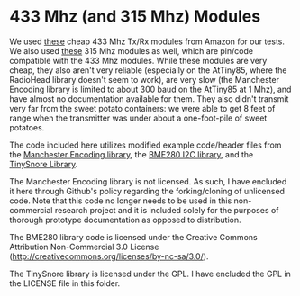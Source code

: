 # 433 Mhz (and 315 Mhz) Modules
We used [these](https://www.amazon.com/UCEC-XY-MK-5V-Transmitter-Receiver-Raspberry/dp/B017AYH5G0/ref=sr_1_1_sspa?crid=3MDRJEGJM7CT7&keywords=433mhz+transmitter+and+receiver&qid=1562610321&s=gateway&sprefix=433+mhz+%2Caps%2C155&sr=8-1-spons&psc=1) cheap 433 Mhz Tx/Rx modules from Amazon for our tests. We also used [these](https://www.amazon.com/dp/B07415XCSD/ref=sspa_dk_detail_5?psc=1&pd_rd_i=B07415XCSD&pd_rd_w=C7678&pf_rd_p=8a8f3917-7900-4ce8-ad90-adf0d53c0985&pd_rd_wg=tGT7p&pf_rd_r=HE2SKCKS4E3B5BCJ2210&pd_rd_r=41d57291-f429-4f40-a710-dcc807e19f55&spLa=ZW5jcnlwdGVkUXVhbGlmaWVyPUFLMERUQ0Y0NktFNSZlbmNyeXB0ZWRJZD1BMTA0MTY3MzE3NEpHSlQ3UU83WkQmZW5jcnlwdGVkQWRJZD1BMTAyMTk0ODhQVk1SSlc2S1Q2UyZ3aWRnZXROYW1lPXNwX2RldGFpbCZhY3Rpb249Y2xpY2tSZWRpcmVjdCZkb05vdExvZ0NsaWNrPXRydWU=) 315 Mhz modules as well, which are pin/code compatible with the 433 Mhz modules. While these modules are very cheap, they also aren't very reliable (especially on the AtTiny85, where the RadioHead library doesn't seem to work), are very slow (the Manchester Encoding library is limited to about 300 baud on the AtTiny85 at 1 Mhz), and have almost no documentation available for them. They also didn't transmit very far from the sweet potato containers: we were able to get 8 feet of range when the transmitter was under about a one-foot-pile of sweet potatoes.

The code included here utilizes modified example code/header files from the [Manchester Encoding library](https://github.com/mchr3k/arduino-libs-manchester), the [BME280 I2C library](https://www.14core.com/wiring-the-bme280-environmental-sensor-using-i2cspi-interface-with-microcontroller/), and the [TinySnore Library](https://github.com/connornishijima/TinySnore).

The Manchester Encoding library is not licensed. As such, I have encluded it here through Github's policy regarding the forking/cloning of unlicensed code. Note that this code no longer needs to be used in this non-commercial research project and it is included solely for the purposes of thorough prototype documentation as opposed to distribution.

The BME280 library code is licensed under the Creative Commons Attribution Non-Commercial 3.0 License (http://creativecommons.org/licenses/by-nc-sa/3.0/).

The TinySnore library is licensed under the GPL. I have encluded the GPL in the LICENSE file in this folder.

